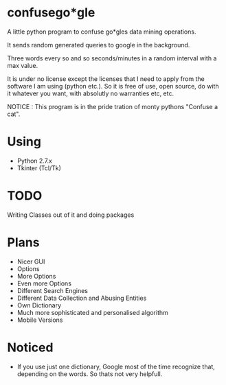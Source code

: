 confusego*gle
=============

A little python program to confuse go*gles data mining operations. 

It sends random generated queries to google in the background. 

Three words every so and so seconds/minutes in a random interval with a max value.

It is under no license except the licenses that I need to apply from the software I am using (python etc.).
So it is free of use, open source, do with it whatever you want, with absolutly no warranties etc, etc.

NOTICE : This program is in the pride tration of monty pythons "Confuse a cat".

Using
=====

- Python 2.7.x
- Tkinter (Tcl/Tk)

TODO
====

Writing Classes out of it and doing packages 

Plans
=======

- Nicer GUI
- Options
- More Options
- Even more Options
- Different Search Engines
- Different Data Collection and Abusing Entities
- Own Dictionary 
- Much more sophisticated and personalised algorithm
- Mobile Versions

Noticed
=======

- If you use just one dictionary, Google most of the time recognize that, depending on the words.
  So thats not very helpfull.



